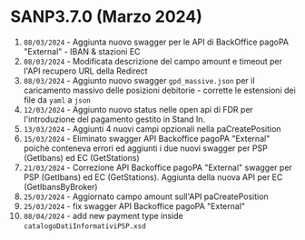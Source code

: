 # SANP3.7.0 (Marzo 2024)
1. `08/03/2024` - Aggiunta nuovo swagger per le API di BackOffice pagoPA "External" - IBAN & stazioni EC
2. `08/03/2024` - Modificata descrizione del campo amount e timeout per l'API recupero URL della Redirect
3. `08/03/2024` - Aggiunto nuovo swagger `gpd_massive.json` per il caricamento massivo delle posizioni debitorie - corrette le estensioni dei file da `yaml` a `json`
4. `12/03/2024` - Aggiunto nuovo status nelle open api di FDR per l'introduzione del pagamento gestito in Stand In.
5. `13/03/2024` - Aggiunti 4 nuovi campi opzionali nella paCreatePosition
6. `15/03/2024` - Eliminato swagger API Backoffice pagoPA "External" poichè conteneva errori ed aggiunti i due nuovi swagger per PSP (GetIbans) ed EC (GetStations)
7. `21/03/2024` - Correzione API Backoffice pagoPA "External" swagger per PSP (GetIbans) ed EC (GetStations). Aggiunta della nuova API per EC (GetIbansByBroker)
8. `25/03/2024` - Aggiornato campo amount sull'API paCreatePosition
9. `25/03/2024` - fix swagger API Backoffice pagoPA "External"
10. `08/04/2024` - add new payment type inside `catalogoDatiInformativiPSP.xsd`
